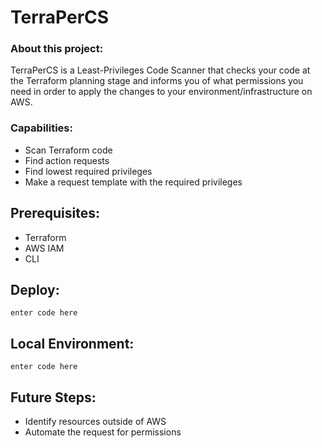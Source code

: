# TerraPerCS

### About this project:
TerraPerCS is a Least-Privileges Code Scanner that checks your code at the Terraform planning stage and informs you of what permissions you need in order to apply the changes to your environment/infrastructure on AWS.

### Capabilities:
* Scan Terraform code
* Find action requests
* Find lowest required privileges
* Make a request template with the required privileges

## Prerequisites:
* Terraform
* AWS IAM
* CLI
## Deploy:

    enter code here

## Local Environment:

    enter code here

## Future Steps:
* Identify resources outside of AWS
* Automate the request for permissions

